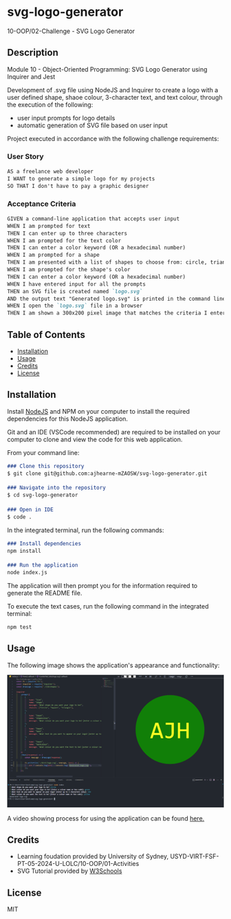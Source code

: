 # svg-logo-generator

10-OOP/02-Challenge - SVG Logo Generator

## Description

Module 10 - Object-Oriented Programming: SVG Logo Generator using Inquirer and Jest

Development of .svg file using NodeJS and Inquirer to create a logo with a user defined shape, shaoe colour, 3-character text, and text colour, through the execution of the following:

- user input prompts for logo details
- automatic generation of SVG file based on user input

Project executed in accordance with the following challenge requirements:

### User Story

```md
AS a freelance web developer
I WANT to generate a simple logo for my projects
SO THAT I don't have to pay a graphic designer
```

### Acceptance Criteria

```md
GIVEN a command-line application that accepts user input
WHEN I am prompted for text
THEN I can enter up to three characters
WHEN I am prompted for the text color
THEN I can enter a color keyword (OR a hexadecimal number)
WHEN I am prompted for a shape
THEN I am presented with a list of shapes to choose from: circle, triangle, and square
WHEN I am prompted for the shape's color
THEN I can enter a color keyword (OR a hexadecimal number)
WHEN I have entered input for all the prompts
THEN an SVG file is created named `logo.svg`
AND the output text "Generated logo.svg" is printed in the command line
WHEN I open the `logo.svg` file in a browser
THEN I am shown a 300x200 pixel image that matches the criteria I entered
```

## Table of Contents

- [Installation](#installation)
- [Usage](#usage)
- [Credits](#credits)
- [License](#license)

## Installation

Install [NodeJS](https://nodejs.org/en) and NPM on your computer to install the required dependencies for this NodeJS application.

Git and an IDE (VSCode recommended) are required to be installed on your computer to clone and view the code for this web application.

From your command line:

```md
### Clone this repository
$ git clone git@github.com:ajhearne-mZAOSW/svg-logo-generator.git

### Navigate into the repository
$ cd svg-logo-generator

### Open in IDE
$ code .
```

In the integrated terminal, run the following commands:

```md
### Install dependencies
npm install

### Run the application
node index.js
```

The application will then prompt you for the information required to generate the README file.

To execute the text cases, run the following command in the integrated terminal:

```md
npm test
```

## Usage

The following image shows the application's appearance and functionality:

![A VSCode window titled "svg-logo-generator" features the executed and filled user prompts, and the generated SVG logo](./examples/demo.png)

A video showing process for using the application can be found [here.](./examples/ahearne_svglogogenerator_walkthrough.webm)

## Credits

- Learning foudation provided by University of Sydney, USYD-VIRT-FSF-PT-05-2024-U-LOLC/10-OOP/01-Activities
- SVG Tutorial provided by [W3Schools](https://developer.mozilla.org/en-US/docs/Web/SVG/Tutorial)

## License

MIT
